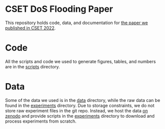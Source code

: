 
# CSET DoS Flooding Paper
This repository holds code, data, and documentation for [the paper we published in CSET 2022](https://doi.org/10.1145/3546096.3546105).

# Code
All the scripts and code we used to generate figures, tables, and numbers are in the [scripts]() directory.

# Data
Some of the data we used is in the [data]() directory, while the raw data can be found in the [experiments]() directory. Due to storage constraints, we do not store raw experiment files in the git repo. Instead, we host the data [on zenodo](https://zenodo.org/record/6828809) and provide scripts in the [experiments]() directory to download and process experiments from scratch. 